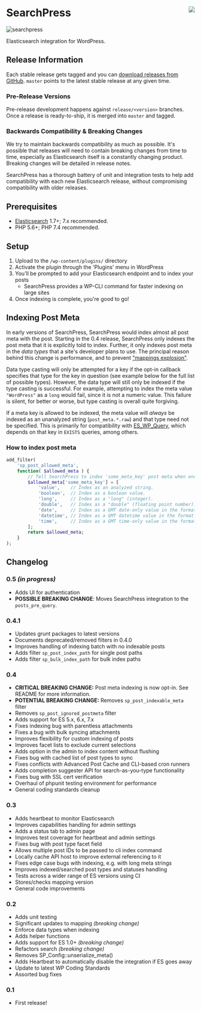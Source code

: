 SearchPress [<img align="right" src="https://travis-ci.org/alleyinteractive/searchpress.svg?branch=master" />](https://travis-ci.org/alleyinteractive/searchpress)
===========

![searchpress](https://user-images.githubusercontent.com/465154/116134994-887eff80-a69e-11eb-8e6a-cd7c51a9a5eb.png)

Elasticsearch integration for WordPress.


Release Information
-------------------

Each stable release gets tagged and you can [download releases from GitHub](https://github.com/alleyinteractive/searchpress/releases). `master` points to the latest stable release at any given time.

### Pre-Release Versions

Pre-release development happens against `release/<version>` branches. Once a release is ready-to-ship, it is merged into `master` and tagged.

### Backwards Compatibility & Breaking Changes

We try to maintain backwards compatibility as much as possible. It's possible that releases will need to contain breaking changes from time to time, especially as Elasticsearch itself is a constantly changing product. Breaking changes will be detailed in release notes.

SearchPress has a thorough battery of unit and integration tests to help add compatibility with each new Elasticsearch release, without compromising compatibility with older releases.


Prerequisites
-------------

* [Elasticsearch](https://www.elastic.co/products/elasticsearch) 1.7+; 7.x recommended.
* PHP 5.6+; PHP 7.4 recommended.


Setup
-----

1. Upload to the `/wp-content/plugins/` directory
2. Activate the plugin through the 'Plugins' menu in WordPress
3. You'll be prompted to add your Elasticsearch endpoint and to index your posts
    * SearchPress provides a WP-CLI command for faster indexing on large sites
4. Once indexing is complete, you're good to go!


Indexing Post Meta
------------------

In early versions of SearchPress, SearchPress would index almost all post meta with the post. Starting in the 0.4 release, SearchPress only indexes the post meta that it is explicitly told to index. Further, it only indexes post meta in the _data types_ that a site's developer plans to use. The principal reason behind this change is performance, and to prevent ["mappings explosion"](https://www.elastic.co/guide/en/elasticsearch/reference/master/mapping.html#mapping-limit-settings).

Data type casting will only be attempted for a key if the opt-in callback specifies that type for the key in question (see example below for the full list of possible types). However, the data type will still only be indexed if the type casting is successful. For example, attempting to index the meta value `"WordPress"` as a `long` would fail, since it is not a numeric value. This failure is silent, for better or worse, but type casting is overall quite forgiving.

If a meta key is allowed to be indexed, the meta value will _always_ be indexed as an unanalyzed string (`post_meta.*.raw`) and that type need not be specified. This is primarily for compatibility with [ES_WP_Query](https://github.com/alleyinteractive/es-wp-query), which depends on that key in `EXISTS` queries, among others.

### How to index post meta

```php
add_filter(
    'sp_post_allowed_meta',
    function( $allowed_meta ) {
        // Tell SearchPress to index 'some_meta_key' post meta when encountered.
        $allowed_meta['some_meta_key'] = [
            'value',    // Index as an analyzed string.
            'boolean',  // Index as a boolean value.
            'long',     // Index as a "long" (integer).
            'double',   // Index as a "double" (floating point number).
            'date',     // Index as a GMT date-only value in the format Y-m-d.
            'datetime', // Index as a GMT datetime value in the format Y-m-d H:i:s.
            'time',     // Index as a GMT time-only value in the format H:i:s.
        ];
        return $allowed_meta;
    }
);
```


Changelog
---------

### 0.5 _(in progress)_

* Adds UI for authentication
* **POSSIBLE BREAKING CHANGE**: Moves SearchPress integration to the `posts_pre_query`.

### 0.4.1

* Updates grunt packages to latest versions
* Documents deprecated/removed filters in 0.4.0
* Improves handling of indexing batch with no indexable posts
* Adds filter `sp_post_index_path` for single post paths
* Adds filter `sp_bulk_index_path` for bulk index paths

### 0.4

* **CRITICAL BREAKING CHANGE:** Post meta indexing is now opt-in. See README for more information.
* **POTENTIAL BREAKING CHANGE:** Removes `sp_post_indexable_meta` filter
* Removes `sp_post_ignored_postmeta` filter
* Adds support for ES 5.x, 6.x, 7.x
* Fixes indexing bug with parentless attachments
* Fixes a bug with bulk syncing attachments
* Improves flexibility for custom indexing of posts
* Improves facet lists to exclude current selections
* Adds option in the admin to index content without flushing
* Fixes bug with cached list of post types to sync
* Fixes conflicts with Advanced Post Cache and CLI-based cron runners
* Adds completion suggester API for search-as-you-type functionality
* Fixes bug with SSL cert verification
* Overhaul of phpunit testing environment for performance
* General coding standards cleanup


### 0.3

* Adds heartbeat to monitor Elasticsearch
* Improves capabilities handling for admin settings
* Adds a status tab to admin page
* Improves test coverage for heartbeat and admin settings
* Fixes bug with post type facet field
* Allows multiple post IDs to be passed to cli index command
* Locally cache API host to improve external referencing to it
* Fixes edge case bugs with indexing, e.g. with long meta strings
* Improves indexed/searched post types and statuses handling
* Tests across a wider range of ES versions using CI
* Stores/checks mapping version
* General code improvements


### 0.2

* Adds unit testing
* Significant updates to mapping *(breaking change)*
* Enforce data types when indexing
* Adds helper functions
* Adds support for ES 1.0+ *(breaking change)*
* Refactors search *(breaking change)*
* Removes SP_Config::unserialize_meta()
* Adds Heartbeat to automatically disable the integration if ES goes away
* Update to latest WP Coding Standards
* Assorted bug fixes


### 0.1

* First release!
